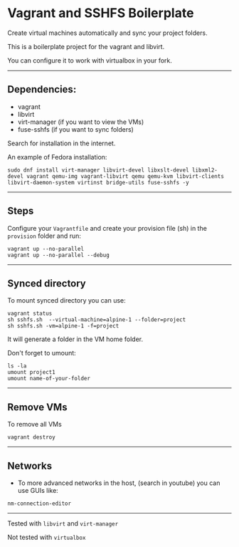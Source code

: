 
Vagrant and SSHFS Boilerplate
==============================

Create virtual machines automatically and sync your project folders.

This is a boilerplate project for the vagrant and libvirt. 

You can configure it to work with virtualbox in your fork.

------------------------------

## Dependencies:

- vagrant
- libvirt
- virt-manager (if you want to view the VMs)
- fuse-sshfs (if you want to sync folders)

Search for installation in the internet.

An example of Fedora installation:

```
sudo dnf install virt-manager libvirt-devel libxslt-devel libxml2-devel vagrant qemu-img vagrant-libvirt qemu qemu-kvm libvirt-clients libvirt-daemon-system virtinst bridge-utils fuse-sshfs -y
```

------------------------------

## Steps

Configure your `Vagrantfile` and create your provision file  (sh) in the `provision` folder and run:

```
vagrant up --no-parallel
vagrant up --no-parallel --debug
```

------------------------------

## Synced directory

To mount synced directory you can use:

```
vagrant status
sh sshfs.sh  --virtual-machine=alpine-1 --folder=project
sh sshfs.sh -vm=alpine-1 -f=project
```

It will generate a folder in the VM home folder.

Don't forget to umount:

```
ls -la
umount project1
umount name-of-your-folder
```

------------------------------

## Remove VMs

To remove all VMs

```
vagrant destroy
```

------------------------------

## Networks

- To more advanced networks in the host, (search in youtube) you can use GUIs like:

```
nm-connection-editor
```

------------------------------

Tested with `libvirt` and `virt-manager`

Not tested with `virtualbox`